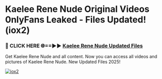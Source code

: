 # Kaelee Rene Nude Original Videos 0nlyFans Leaked - Files Updated! (iox2)

<h3>🔴 CLICK HERE 🌐==►► <a href="https://tinyurl.com/4mcuefdz" rel="nofollow">Kaelee Rene Nude Updated Files</a></h3>

Get Kaelee Rene Nude and all content. Now you can access all videos and pictures of Kaelee Rene Nude. New Updated Files 2025!

[![iox2](https://i.imgur.com/StAQSOY.gif)](https://tinyurl.com/4mcuefdz)
